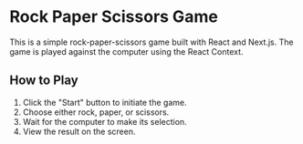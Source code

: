 # Rock Paper Scissors Game

This is a simple rock-paper-scissors game built with React and Next.js. The game is played against the computer using the React Context.

## How to Play

1. Click the "Start" button to initiate the game.
2. Choose either rock, paper, or scissors.
3. Wait for the computer to make its selection.
4. View the result on the screen.
